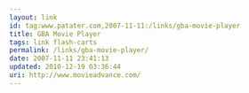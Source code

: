 ```yaml
---
layout: link
id: tag:www.patater.com,2007-11-11:/links/gba-movie-player
title: GBA Movie Player
tags: link flash-carts
permalink: /links/gba-movie-player/
date: 2007-11-11 23:41:13
updated: 2010-12-19 03:36:44
uri: http://www.movieadvance.com/
---
```

